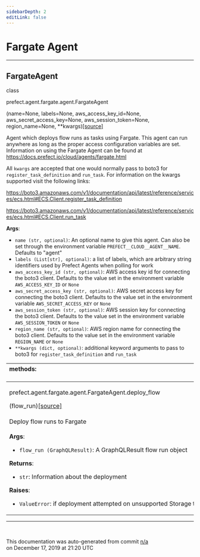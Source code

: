 ```yaml
---
sidebarDepth: 2
editLink: false
---
```

# Fargate Agent
---
 ## FargateAgent
 <div class='class-sig' id='prefect-agent-fargate-agent-fargateagent'><p class="prefect-sig">class </p><p class="prefect-class">prefect.agent.fargate.agent.FargateAgent</p>(name=None, labels=None, aws_access_key_id=None, aws_secret_access_key=None, aws_session_token=None, region_name=None, **kwargs)<span class="source"><a href="https://github.com/PrefectHQ/prefect/blob/master/src/prefect/agents/fargate/agent.py#L12">[source]</a></span></div>

Agent which deploys flow runs as tasks using Fargate. This agent can run anywhere as long as the proper access configuration variables are set.  Information on using the Fargate Agent can be found at https://docs.prefect.io/cloud/agents/fargate.html

All `kwargs` are accepted that one would normally pass to boto3 for `register_task_definition` and `run_task`. For information on the kwargs supported visit the following links:

https://boto3.amazonaws.com/v1/documentation/api/latest/reference/services/ecs.html#ECS.Client.register_task_definition

https://boto3.amazonaws.com/v1/documentation/api/latest/reference/services/ecs.html#ECS.Client.run_task

**Args**:     <ul class="args"><li class="args">`name (str, optional)`: An optional name to give this agent. Can also be set through         the environment variable `PREFECT__CLOUD__AGENT__NAME`. Defaults to "agent"     </li><li class="args">`labels (List[str], optional)`: a list of labels, which are arbitrary string identifiers used by Prefect         Agents when polling for work     </li><li class="args">`aws_access_key_id (str, optional)`: AWS access key id for connecting the boto3         client. Defaults to the value set in the environment variable         `AWS_ACCESS_KEY_ID` or `None`     </li><li class="args">`aws_secret_access_key (str, optional)`: AWS secret access key for connecting         the boto3 client. Defaults to the value set in the environment variable         `AWS_SECRET_ACCESS_KEY` or `None`     </li><li class="args">`aws_session_token (str, optional)`: AWS session key for connecting the boto3         client. Defaults to the value set in the environment variable         `AWS_SESSION_TOKEN` or `None`     </li><li class="args">`region_name (str, optional)`: AWS region name for connecting the boto3 client.         Defaults to the value set in the environment variable `REGION_NAME` or `None`     </li><li class="args">`**kwargs (dict, optional)`: additional keyword arguments to pass to boto3 for         `register_task_definition` and `run_task`</li></ul>

|methods: &nbsp;&nbsp;&nbsp;&nbsp;&nbsp;&nbsp;&nbsp;&nbsp;&nbsp;&nbsp;&nbsp;&nbsp;&nbsp;&nbsp;&nbsp;&nbsp;&nbsp;&nbsp;&nbsp;&nbsp;&nbsp;&nbsp;&nbsp;&nbsp;&nbsp;&nbsp;&nbsp;&nbsp;&nbsp;&nbsp;&nbsp;&nbsp;&nbsp;&nbsp;&nbsp;&nbsp;&nbsp;&nbsp;&nbsp;&nbsp;&nbsp;&nbsp;&nbsp;&nbsp;&nbsp;&nbsp;&nbsp;&nbsp;&nbsp;&nbsp;&nbsp;&nbsp;&nbsp;&nbsp;&nbsp;&nbsp;&nbsp;&nbsp;&nbsp;&nbsp;&nbsp;&nbsp;&nbsp;&nbsp;&nbsp;&nbsp;&nbsp;&nbsp;&nbsp;&nbsp;&nbsp;&nbsp;&nbsp;&nbsp;&nbsp;&nbsp;&nbsp;&nbsp;&nbsp;&nbsp;&nbsp;&nbsp;&nbsp;&nbsp;&nbsp;&nbsp;&nbsp;&nbsp;&nbsp;&nbsp;&nbsp;&nbsp;&nbsp;&nbsp;&nbsp;&nbsp;&nbsp;&nbsp;&nbsp;&nbsp;&nbsp;&nbsp;&nbsp;&nbsp;&nbsp;&nbsp;&nbsp;&nbsp;&nbsp;&nbsp;&nbsp;&nbsp;&nbsp;&nbsp;&nbsp;&nbsp;&nbsp;&nbsp;&nbsp;&nbsp;&nbsp;&nbsp;&nbsp;&nbsp;&nbsp;&nbsp;&nbsp;&nbsp;&nbsp;&nbsp;&nbsp;&nbsp;&nbsp;&nbsp;&nbsp;&nbsp;&nbsp;&nbsp;&nbsp;&nbsp;&nbsp;&nbsp;&nbsp;&nbsp;&nbsp;&nbsp;&nbsp;&nbsp;&nbsp;&nbsp;|
|:----|
 | <div class='method-sig' id='prefect-agent-fargate-agent-fargateagent-deploy-flow'><p class="prefect-class">prefect.agent.fargate.agent.FargateAgent.deploy_flow</p>(flow_run)<span class="source"><a href="https://github.com/PrefectHQ/prefect/blob/master/src/prefect/agents/fargate/agent.py#L156">[source]</a></span></div>
<p class="methods">Deploy flow runs to Fargate<br><br>**Args**:     <ul class="args"><li class="args">`flow_run (GraphQLResult)`: A GraphQLResult flow run object</li></ul>**Returns**:     <ul class="args"><li class="args">`str`: Information about the deployment</li></ul>**Raises**:     <ul class="args"><li class="args">`ValueError`: if deployment attempted on unsupported Storage type</li></ul></p>|

---
<br>


<p class="auto-gen">This documentation was auto-generated from commit <a href='https://github.com/PrefectHQ/prefect/commit/n/a'>n/a</a> </br>on December 17, 2019 at 21:20 UTC</p>